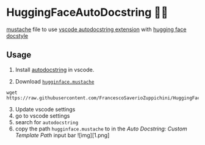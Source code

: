 # HuggingFaceAutoDocstring 🤗💅

[mustache](https://github.com/janl/mustache.js/) file to use [vscode autodocstring extension](https://marketplace.visualstudio.com/items?itemName=njpwerner.autodocstring) with [hugging face docstyle](https://github.com/huggingface/transformers/tree/master/docs#writing-documentation---specification)

## Usage

1. Install [autodocstring]((https://marketplace.visualstudio.com/items?itemName=njpwerner.autodocstring)) in vscode.

2. Download [`hugginface.mustache`](https://raw.githubusercontent.com/FrancescoSaverioZuppichini/HuggingFaceAutoDocstring/main/hugginface.mustache)

  ```
  wget https://raw.githubusercontent.com/FrancescoSaverioZuppichini/HuggingFaceAutoDocstring/main/hugginface.mustache
  ```
3. Update vscode settings
  1. go to vscode settings
  2. search for `autodocstring`
  3. copy the path `hugginface.mustache` to in the *Auto Docstring: Custom Template Path* input bar
  ![img][1.png]
  
